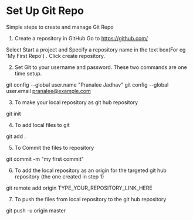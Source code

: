 # Set Up Git Repo
Simple steps to create and manage Git Repo

1. Create a repository in GitHub
Go to https://github.com/

Select Start a project and Specify a repository name in the text box(For eg 'My First Repo') . Click create repository.

2. Set Git to your username and password. These two commands are one time setup.

git config --global user.name "Pranalee Jadhav"
git config --global user.email pranalee@example.com

3. To make your local repository as git hub repository

git init

4. To add local files to git

git add .

5. To Commit the files to repository

git commit -m "my first commit"

6. To add the local repository as an origin for the targeted git hub repository (the one created in step 1)

git remote add origin TYPE_YOUR_REPOSITORY_LINK_HERE

7. To push the files from local repository to the git hub repository

git push -u origin master
